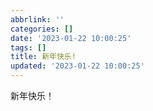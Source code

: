 ```yaml
---
abbrlink: ''
categories: []
date: '2023-01-22 10:00:25'
tags: []
title: 新年快乐!
updated: '2023-01-22 10:00:25'
---
```

新年快乐！
